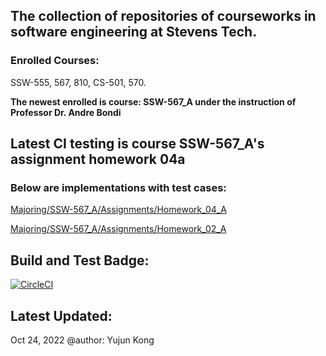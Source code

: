 ## The collection of repositories of courseworks in software engineering at Stevens Tech.
### Enrolled Courses: 
SSW-555, 567, 810, CS-501, 570. 

**The newest enrolled is course: SSW-567_A under the instruction of Professor Dr. Andre Bondi**
## Latest CI testing is course SSW-567_A's assignment homework 04a
### Below are implementations with test cases: 
[Majoring/SSW-567_A/Assignments/Homework_04_A](https://github.com/fluencyk/Stevens/tree/main/Majoring/SSW-567_A/Assignments/Homework_04_A)

[Majoring/SSW-567_A/Assignments/Homework_02_A](https://github.com/fluencyk/Stevens/tree/main/Majoring/SSW-567_A/Assignments/Homework_02_A)
## Build and Test Badge:
[![CircleCI](https://dl.circleci.com/status-badge/img/gh/fluencyk/Stevens/tree/main.svg?style=svg)](https://dl.circleci.com/status-badge/redirect/gh/fluencyk/Stevens/tree/main)
## Latest Updated:
Oct 24, 2022 @author: Yujun Kong
